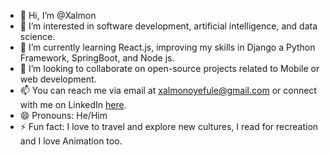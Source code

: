 - 👋 Hi, I’m @Xalmon
- 👀 I’m interested in software development, artificial intelligence, and data science.
- 🌱 I’m currently learning React.js, improving my skills in Django a Python Framework, SpringBoot, and Node js.
- 💞️ I’m looking to collaborate on open-source projects related to Mobile or web development.
- 📫 You can reach me via email at xalmonoyefule@gmail.com or connect with me on LinkedIn [here](https://www.linkedin.com/in/solomon-oyefule-1a09a3297/).
- 😄 Pronouns: He/Him
- ⚡ Fun fact: I love to travel and explore new cultures, I read for recreation and I love Animation too.

<!---
Xalmon/Xalmon is a ✨ special ✨ repository because its `README.md` (this file) appears on your GitHub profile.
You can click the Preview link to take a look at your changes.
--->
